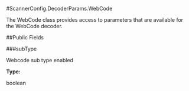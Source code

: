 #ScannerConfig.DecoderParams.WebCode

The WebCode class provides access to parameters that are available
 for the WebCode decoder.



##Public Fields

###subType

Webcode sub type enabled

**Type:**

boolean

